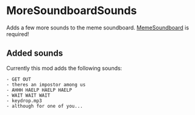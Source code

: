 # MoreSoundboardSounds
Adds a few more sounds to the meme soundboard. [MemeSoundboard](https://thunderstore.io/c/lethal-company/p/Flof/MemeSoundboard/) is required!

## Added sounds
Currently this mod adds the following sounds:
```
- GET OUT
- theres an impostor among us
- AHHH HAELP HAELP HAELP
- WAIT WAIT WAIT
- keydrop.mp3
- although for one of you...
```